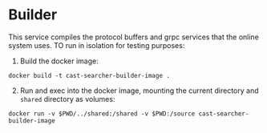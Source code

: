 # Builder

This service compiles the protocol buffers and grpc services that the online system uses. TO run in isolation for testing purposes:

1. Build the docker image:

`docker build -t cast-searcher-builder-image .`

2. Run and exec into the docker image, mounting the current directory and `shared` directory as volumes:

`docker run -v $PWD/../shared:/shared -v $PWD:/source cast-searcher-builder-image`